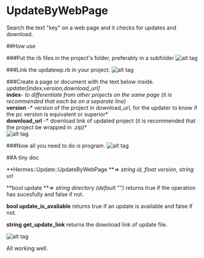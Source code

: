 # UpdateByWebPage

Search the text "key" on a web page and it checks for updates and download.

##How use

###Put the rb files in the project's folder, preferably in a subfolder
![alt tag](https://2.bp.blogspot.com/-775aV1ojvd8/WPfWRE-7gJI/AAAAAAAAHGI/5pkLoTCFBEYmECV-FFP1nF9-255v0ZhkACLcB/s1600/1.png)

###Link the updatewp.rb in your project.
![alt tag](https://1.bp.blogspot.com/-xzuXo8WtkCs/WPfWQ7LQy8I/AAAAAAAAHGA/xHEAUkRm54I1RfvVOgIJPA9WB2Hr5qzhgCLcB/s1600/2.png)

###Create a page or document with the text below inside.
*updater[index,version,download_url]* <br />
**index**- *to differentiate from other projects on the same page (it is recommended that each be on a separate line)* <br />
**version** -* version of the project in download_url, for the updater to know if the pc version is equivalent or superior*<br />
**download_url** -* download link of updated project (it is recommended that the project be wrapped in .zip)*<br />
![alt tag](https://3.bp.blogspot.com/-VYDMe8tf0uA/WPfWRFYNgII/AAAAAAAAHGE/3wd-ge-IN9Y0Wn7YYAonEyeTRi0v9VXogCLcB/s1600/3.png)

###Now all you need to do is program.
![alt tag](https://4.bp.blogspot.com/-FtYawbmwUUU/WPfWRCJm5mI/AAAAAAAAHGM/HK2iZVY-PPsrPMS9Lwm8XUR_xh144T6LACLcB/s1600/4.png)

##A tiny doc

**Hermes::Update::UpdateByWebPage **=> *string id, float version, string url*

**bool update **=> *string directory (default "")*
returns true if the operation has sucesfully and false if not.

**bool update_is_avaliable**
returns true if an update is available and false if not.

**string get_update_link**
returns the download link of update file.

![alt tag](https://1.bp.blogspot.com/-_jpb79jbgPA/WPfWRvqzcBI/AAAAAAAAHGQ/HkUY_ZX6-uI2S7wicCePDFGMeWswKGoegCLcB/s1600/5.png)

All working well.